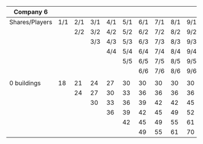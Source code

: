 | Company 6      |     |     |     |     |     |     |     |     |     |
|----------------|-----|-----|-----|-----|-----|-----|-----|-----|-----|
| Shares/Players | 1/1 | 2/1 | 3/1 | 4/1 | 5/1 | 6/1 | 7/1 | 8/1 | 9/1 |
|                |     | 2/2 | 3/2 | 4/2 | 5/2 | 6/2 | 7/2 | 8/2 | 9/2 |
|                |     |     | 3/3 | 4/3 | 5/3 | 6/3 | 7/3 | 8/3 | 9/3 |
|                |     |     |     | 4/4 | 5/4 | 6/4 | 7/4 | 8/4 | 9/4 |
|                |     |     |     |     | 5/5 | 6/5 | 7/5 | 8/5 | 9/5 |
|                |     |     |     |     |     | 6/6 | 7/6 | 8/6 | 9/6 |
|                |     |     |     |     |     |     |     |     |     |
| 0 buildings    | 18  | 21  | 24  | 27  | 30  | 30  | 30  | 30  | 30  |
|                |     | 24  | 27  | 30  | 33  | 36  | 36  | 36  | 36  |
|                |     |     | 30  | 33  | 36  | 39  | 42  | 42  | 45  |
|                |     |     |     | 36  | 39  | 42  | 45  | 49  | 52  |
|                |     |     |     |     | 42  | 45  | 49  | 55  | 61  |
|                |     |     |     |     |     | 49  | 55  | 61  | 70  |
